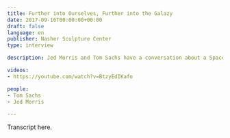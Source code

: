 ```yaml
---
title: Further into Ourselves, Further into the Galazy
date: 2017-09-16T00:00:00+00:00
draft: false
language: en
publisher: Nasher Sculpture Center
type: interview

description: Jed Morris and Tom Sachs have a conversation about a Space Program and a Tea Ceremony.

videos:
- https://youtube.com/watch?v=BtzyEdIKafo

people:
- Tom Sachs
- Jed Morris

---
```


Transcript here.